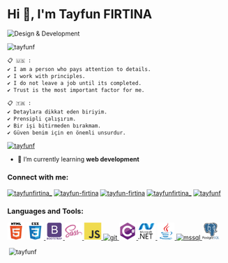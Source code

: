 # Hi 👋, I'm Tayfun FIRTINA
![Design & Development](https://media.giphy.com/media/iIqmM5tTjmpOB9mpbn/giphy.gif)


<p align="left"> <img src="https://komarev.com/ghpvc/?username=tayfunf&label=Profile%20views&color=0e75b6&style=flat" alt="tayfunf" /> </p>


```
📋 🇺🇸 :
✔️ I am a person who pays attention to details.
✔️ I work with principles. 
✔️ I do not leave a job until its completed.
✔️ Trust is the most important factor for me.
```
```
📋 🇹🇷 : 
✔️ Detaylara dikkat eden biriyim. 
✔️ Prensipli çalışırım. 
✔️ Bir işi bitirmeden bırakmam. 
✔️ Güven benim için en önemli unsurdur.
```


<p align="left"> <a href="https://github.com/ryo-ma/github-profile-trophy"><img src="https://github-profile-trophy.vercel.app/?username=tayfunf" alt="tayfunf" /></a> </p>

- 🌱 I’m currently learning **web development**

<h3 align="left">Connect with me:</h3>
<p align="left">
<a href="https://twitter.com/tayfunfirtina_" target="blank"><img align="center" src="https://raw.githubusercontent.com/rahuldkjain/github-profile-readme-generator/master/src/images/icons/Social/twitter.svg" alt="tayfunfirtina_" height="30" width="40" /></a>
<a href="https://linkedin.com/in/tayfun-firtina" target="blank"><img align="center" src="https://raw.githubusercontent.com/rahuldkjain/github-profile-readme-generator/master/src/images/icons/Social/linked-in-alt.svg" alt="tayfun-firtina" height="30" width="40" /></a>
<a href="https://stackoverflow.com/users/13437280/tayfun-firtina" target="blank"><img align="center" src="https://raw.githubusercontent.com/rahuldkjain/github-profile-readme-generator/master/src/images/icons/Social/stack-overflow.svg" alt="tayfun-firtina" height="30" width="40" /></a>
<a href="https://www.instagram.com/tayfunfirtina_/" target="blank"><img align="center" src="https://raw.githubusercontent.com/rahuldkjain/github-profile-readme-generator/master/src/images/icons/Social/instagram.svg" alt="tayfunfirtina_" height="30" width="40" /></a>
<a href="https://www.hackerrank.com/tayfunf" target="blank"><img align="center" src="https://raw.githubusercontent.com/rahuldkjain/github-profile-readme-generator/master/src/images/icons/Social/hackerrank.svg" alt="tayfunf" height="30" width="40" /></a>
</p>

<h3 align="left">Languages and Tools:</h3>
<p align="left"><a href="https://www.w3.org/html/" target="_blank"> <img src="https://raw.githubusercontent.com/devicons/devicon/master/icons/html5/html5-original-wordmark.svg" alt="html5" width="40" height="40"/></a>
 <a href="https://www.w3schools.com/css/" target="_blank"> <img src="https://raw.githubusercontent.com/devicons/devicon/master/icons/css3/css3-original-wordmark.svg" alt="css3" width="40" height="40"/></a><a href="https://getbootstrap.com" target="_blank"> <img src="https://raw.githubusercontent.com/devicons/devicon/master/icons/bootstrap/bootstrap-plain-wordmark.svg" alt="bootstrap" width="40" height="40"/> <a href="https://sass-lang.com" target="_blank"> <img src="https://raw.githubusercontent.com/devicons/devicon/master/icons/sass/sass-original.svg" alt="sass" width="40" height="40"/> </a> <a href="https://developer.mozilla.org/en-US/docs/Web/JavaScript" target="_blank"> <img src="https://raw.githubusercontent.com/devicons/devicon/master/icons/javascript/javascript-original.svg" alt="javascript" width="40" height="40"/> </a><a href="https://git-scm.com/" target="_blank"> <img src="https://www.vectorlogo.zone/logos/git-scm/git-scm-icon.svg" alt="git" width="40" height="40"/> </a>  </a> <a href="https://www.w3schools.com/cs/" target="_blank"> <img src="https://raw.githubusercontent.com/devicons/devicon/master/icons/csharp/csharp-original.svg" alt="csharp" width="40" height="40"/> </a>  <a href="https://dotnet.microsoft.com/" target="_blank"> <img src="https://raw.githubusercontent.com/devicons/devicon/master/icons/dot-net/dot-net-original-wordmark.svg" alt="dotnet" width="40" height="40"/> </a> <a href="https://www.java.com" target="_blank"> <img src="https://raw.githubusercontent.com/devicons/devicon/master/icons/java/java-original.svg" alt="java" width="40" height="40"/> </a>  <a href="https://www.microsoft.com/en-us/sql-server" target="_blank"> <img src="https://www.svgrepo.com/show/303229/microsoft-sql-server-logo.svg" alt="mssql" width="40" height="40"/> </a> <a href="https://www.postgresql.org" target="_blank"> <img src="https://raw.githubusercontent.com/devicons/devicon/master/icons/postgresql/postgresql-original-wordmark.svg" alt="postgresql" width="40" height="40"/> </a></p>

<p>&nbsp;<img align="center" src="https://github-readme-stats.vercel.app/api?username=tayfunf&show_icons=true&locale=en" alt="tayfunf" /></p>
